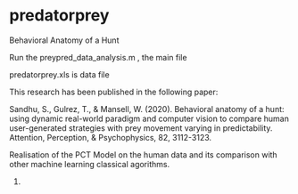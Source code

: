 # predatorprey
Behavioral Anatomy of a Hunt

Run the preypred_data_analysis.m , the main file

predatorprey.xls is data file

This research has been published in the following paper:

Sandhu, S., Gulrez, T., & Mansell, W. (2020). Behavioral anatomy of a hunt: using dynamic real-world paradigm and computer vision to compare human user-generated strategies with prey movement varying in predictability. Attention, Perception, & Psychophysics, 82, 3112-3123.


Realisation of the PCT Model on the human data and its comparison with other machine learning classical agorithms.

1. 
